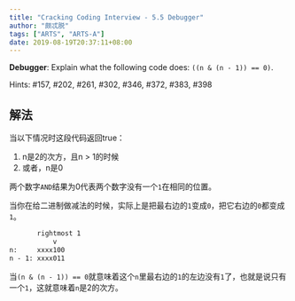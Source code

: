 ```yaml
---
title: "Cracking Coding Interview - 5.5 Debugger"
author: "颇忒脱"
tags: ["ARTS", "ARTS-A"]
date: 2019-08-19T20:37:11+08:00
---
```


<!--more-->

**Debugger**: Explain what the following code does: `((n & (n - 1)) == 0)`.

Hints: #157, #202, #261, #302, #346, #372, #383, #398

## 解法

当以下情况时这段代码返回true：

1. n是2的次方，且n > 1的时候
2. 或者，n是0

两个数字`AND`结果为0代表两个数字没有一个`1`在相同的位置。

当你在给二进制做减法的时候，实际上是把最右边的`1`变成`0`，把它右边的`0`都变成`1`。

```txt
       rightmost 1
           v
n:     xxxx100
n - 1: xxxx011
```



当`(n & (n - 1)) == 0`就意味着这个`n`里最右边的`1`的左边没有`1`了，也就是说只有一个`1`，这就意味着`n`是2的次方。
